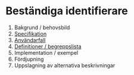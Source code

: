# Beständiga identifierare


1. Bakgrund / behovsbild
2. [Specifikation](docs/specifikation.md)
3. [Användarfall](docs/anvandarfall.md)
4. [Definitioner / begreppslista](docs/begreppslista.md)
5. Implementation / exempel
6. Fördjupning
7. Uppslagning av alternativa beskrivningar
